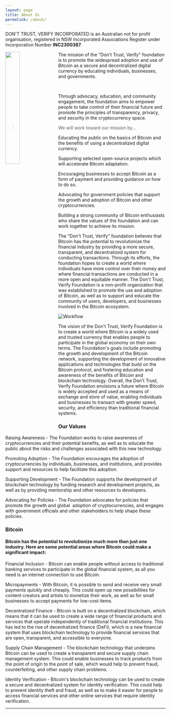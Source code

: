 ```yaml
---
layout: page
title: About Us
permalink: /about/
---
```


DON'T TRUST, VERIFY INCORPORATED is an Australian not for profit organisation, registered in NSW Incorporated Associations Register under Incorporation Number **INC2300387**.


  <div class="container">
    <div class="row">
      <div class="col col-14 col-d-12">
        <div class="hero__inner">
          <img src="{{site.baseurl}}/images/newlogo.png" style="padding-right:15px;float:left" width="30%"/>
          <p class="hero__description">
          The mission of the "Don't Trust, Verify" foundation is to promote the widespread adoption and use of Bitcoin as a secure and decentralized digital currency by educating individuals, businesses, and governments.
          </p>
  <p>&nbsp;</p>
          <p>
          Through advocacy, education, and community engagement, the foundation aims to empower people to take control of their financial future and promote the principles of transparency, privacy, and security in the cryptocurrency space.
          </p>
        </div>
      </div>
    </div>
  </div>

>We will work toward our mission by...


Educating the public on the basics of Bitcoin and the benefits of using a decentralized digital currency.

Supporting selected open-source projects which will accelerate Bitcoin adaptation.

Encouraging businesses to accept Bitcoin as a form of payment and providing guidance on how to do so.

Advocating for government policies that support the growth and adoption of Bitcoin and other cryptocurrencies.

Building a strong community of Bitcoin enthusiasts who share the values of the foundation and can work together to achieve its mission. 

The "Don't Trust, Verify" foundation believes that Bitcoin has the potential to revolutionize the financial industry by providing a more secure, transparent, and decentralized system for conducting transactions. Through its efforts, the foundation hopes to create a world where individuals have more control over their money and where financial transactions are conducted in a more open and equitable manner. The Don't Trust, Verify Foundation is a non-profit organization that was established to promote the use and adoption of Bitcoin, as well as to support and educate the community of users, developers, and businesses involved in the Bitcoin ecosystem.

![Workflow]({{site.baseurl}}/images/bitcoin1.png)


The vision of the Don't Trust, Verify Foundation is to create a world where Bitcoin is a widely used and trusted currency that enables people to participate in the global economy on their own terms. The Foundation's goals include promoting the growth and development of the Bitcoin network, supporting the development of innovative applications and technologies that build on the Bitcoin protocol, and fostering education and awareness of the benefits of Bitcoin and blockchain technology. Overall, the Don't Trust, Verify Foundation envisions a future where Bitcoin is widely accepted and used as a means of exchange and store of value, enabling individuals and businesses to transact with greater speed, security, and efficiency than traditional financial systems.

### Our Values

Raising Awareness - The Foundation works to raise awareness of cryptocurrencies and their potential benefits, as well as to educate the public about the risks and challenges associated with this new technology.

Promoting Adoption - The Foundation encourages the adoption of cryptocurrencies by individuals, businesses, and institutions, and provides support and resources to help facilitate this adoption.

Supporting Development - ​The Foundation supports the development of blockchain technology by funding research and development projects, as well as by providing mentorship and other resources to developers.

Advocating for Policies - The Foundation advocates for policies that promote the growth and global  adoption of cryptocurrencies, and engages with government officials and other stakeholders to help shape these policies.



### Bitcoin
#### Bitcoin has the potential to revolutionize much more than just one industry. Here are some potential areas where Bitcoin could make a significant impact:



Financial Inclusion - ​Bitcoin can enable people without access to traditional banking services to participate in the global financial system, as all you need is an internet connection to use Bitcoin. 

Micropayments - ​With Bitcoin, it is possible to send and receive very small payments quickly and cheaply. This could open up new possibilities for content creators and artists to monetize their work, as well as for small businesses to accept payments for low-cost items.

Decentralized Finance - ​Bitcoin is built on a decentralized blockchain, which means that it can be used to create a wide range of financial products and services that operate independently of traditional financial institutions. This has led to the rise of decentralized finance (DeFi), which is a new financial system that uses blockchain technology to provide financial services that are open, transparent, and accessible to everyone.

Supply Chain Management - ​The blockchain technology that underpins Bitcoin can be used to create a transparent and secure supply chain management system. This could enable businesses to track products from the point of origin to the point of sale, which would help to prevent fraud, counterfeiting, and other supply chain problems.

Identity Verification - ​Bitcoin's blockchain technology can be used to create a secure and decentralized system for identity verification. This could help to prevent identity theft and fraud, as well as to make it easier for people to access financial services and other online services that require identity verification.

***